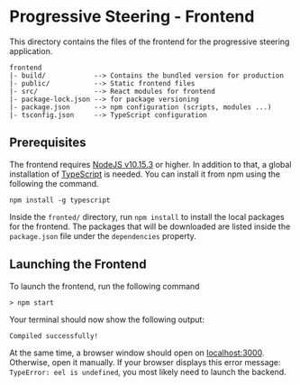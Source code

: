 # Progressive Steering - Frontend
This directory contains the files of the frontend for the progressive steering application.

```
frontend
|- build/            --> Contains the bundled version for production
|- public/           --> Static frontend files
|- src/              --> React modules for frontend
|- package-lock.json --> for package versioning
|- package.json      --> npm configuration (scripts, modules ...)
|- tsconfig.json     --> TypeScript configuration

```

## Prerequisites
The frontend requires [NodeJS v10.15.3](https://nodejs.org/en/) or higher.
In addition to that, a global installation of [TypeScript](https://www.typescriptlang.org/) is needed.
You can install it from npm using the following the command.
```
npm install -g typescript
```

Inside the `fronted/` directory, run `npm install` to install the local packages for the frontend.
The packages that will be downloaded are listed inside the `package.json` file under the `dependencies` property.


## Launching the Frontend
To launch the frontend, run the following command

```
> npm start
```

Your terminal should now show the following output:
```
Compiled successfully!
```
At the same time, a browser window should open on [localhost:3000](http://localhost:3000). Otherwise, open it manually.
If your browser displays this error message: `TypeError: eel is undefined`, you most likely need to launch the backend.
